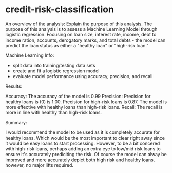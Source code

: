 # credit-risk-classification

An overview of the analysis: Explain the purpose of this analysis.
The purpose of this analysis is to assess a Machine Learning Model through logistic regression. Focusing on loan size, interest rate, income, debt to income ration, accounts, derogatory marks, and total debts - the model can predict the loan status as either a "healthy loan" or "high-risk loan."

Machine Learning Info:

- split data into training/testing data sets
- create and fit a logistic regression model
- evaluate model performance using accuracy, precision, and recall

Results:

Accuracy: The accuracy of the model is 0.99
Precision: Precision for healthy loans is (0) is 1.00. Precision for high-risk loans is 0.87. The model is more effective with healthy loans than high-risk loans.
Recall: The recall is more in line with healthy than high-risk loans.

Summary:

I would recommend the model to be used as it is completely accurate for healthy loans. Which would be the most important to clear right away since it would be easy loans to start processing. However, to be a bit concered with high-risk loans, perhaps adding an extra eye to low/mid risk loans to ensure it's accurately prediciting the risk. Of course the model can alway be improved and more accurately depict both high risk and healthy loans, however, no major lifts required.


